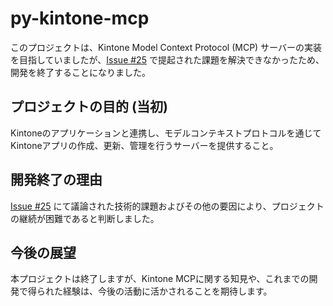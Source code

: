 # py-kintone-mcp

このプロジェクトは、Kintone Model Context Protocol (MCP) サーバーの実装を目指していましたが、[Issue #25](https://github.com/proconlife/py-kintone-mcp/issues/25) で提起された課題を解決できなかったため、開発を終了することになりました。

## プロジェクトの目的 (当初)

Kintoneのアプリケーションと連携し、モデルコンテキストプロトコルを通じてKintoneアプリの作成、更新、管理を行うサーバーを提供すること。

## 開発終了の理由

[Issue #25](https://github.com/proconlife/py-kintone-mcp/issues/25) にて議論された技術的課題およびその他の要因により、プロジェクトの継続が困難であると判断しました。

## 今後の展望

本プロジェクトは終了しますが、Kintone MCPに関する知見や、これまでの開発で得られた経験は、今後の活動に活かされることを期待します。
